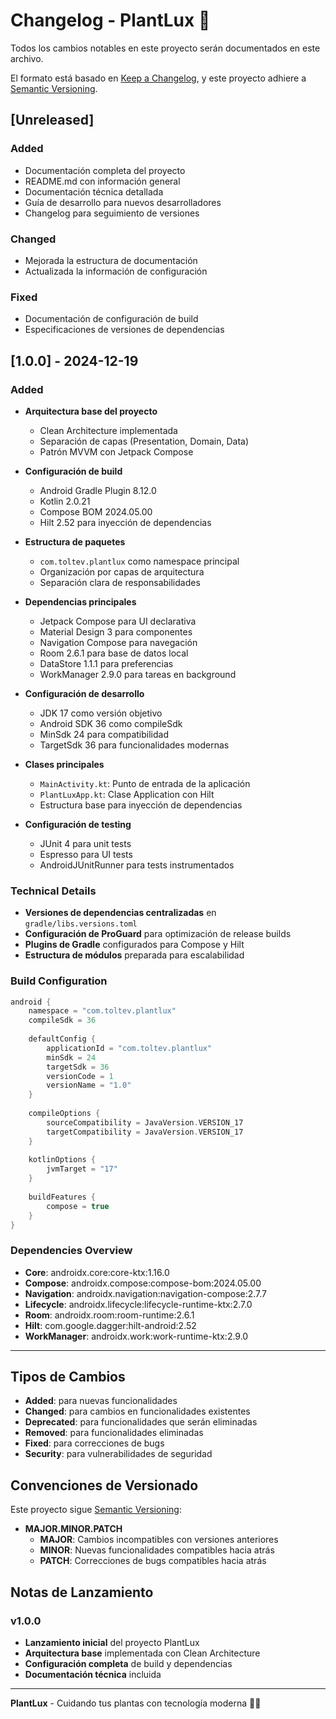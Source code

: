 # Changelog - PlantLux 🌱

Todos los cambios notables en este proyecto serán documentados en este archivo.

El formato está basado en [Keep a Changelog](https://keepachangelog.com/es-ES/1.0.0/),
y este proyecto adhiere a [Semantic Versioning](https://semver.org/spec/v2.0.0.html).

## [Unreleased]

### Added
- Documentación completa del proyecto
- README.md con información general
- Documentación técnica detallada
- Guía de desarrollo para nuevos desarrolladores
- Changelog para seguimiento de versiones

### Changed
- Mejorada la estructura de documentación
- Actualizada la información de configuración

### Fixed
- Documentación de configuración de build
- Especificaciones de versiones de dependencias

## [1.0.0] - 2024-12-19

### Added
- **Arquitectura base del proyecto**
  - Clean Architecture implementada
  - Separación de capas (Presentation, Domain, Data)
  - Patrón MVVM con Jetpack Compose

- **Configuración de build**
  - Android Gradle Plugin 8.12.0
  - Kotlin 2.0.21
  - Compose BOM 2024.05.00
  - Hilt 2.52 para inyección de dependencias

- **Estructura de paquetes**
  - `com.toltev.plantlux` como namespace principal
  - Organización por capas de arquitectura
  - Separación clara de responsabilidades

- **Dependencias principales**
  - Jetpack Compose para UI declarativa
  - Material Design 3 para componentes
  - Navigation Compose para navegación
  - Room 2.6.1 para base de datos local
  - DataStore 1.1.1 para preferencias
  - WorkManager 2.9.0 para tareas en background

- **Configuración de desarrollo**
  - JDK 17 como versión objetivo
  - Android SDK 36 como compileSdk
  - MinSdk 24 para compatibilidad
  - TargetSdk 36 para funcionalidades modernas

- **Clases principales**
  - `MainActivity.kt`: Punto de entrada de la aplicación
  - `PlantLuxApp.kt`: Clase Application con Hilt
  - Estructura base para inyección de dependencias

- **Configuración de testing**
  - JUnit 4 para unit tests
  - Espresso para UI tests
  - AndroidJUnitRunner para tests instrumentados

### Technical Details
- **Versiones de dependencias centralizadas** en `gradle/libs.versions.toml`
- **Configuración de ProGuard** para optimización de release builds
- **Plugins de Gradle** configurados para Compose y Hilt
- **Estructura de módulos** preparada para escalabilidad

### Build Configuration
```kotlin
android {
    namespace = "com.toltev.plantlux"
    compileSdk = 36
    
    defaultConfig {
        applicationId = "com.toltev.plantlux"
        minSdk = 24
        targetSdk = 36
        versionCode = 1
        versionName = "1.0"
    }
    
    compileOptions {
        sourceCompatibility = JavaVersion.VERSION_17
        targetCompatibility = JavaVersion.VERSION_17
    }
    
    kotlinOptions {
        jvmTarget = "17"
    }
    
    buildFeatures {
        compose = true
    }
}
```

### Dependencies Overview
- **Core**: androidx.core:core-ktx:1.16.0
- **Compose**: androidx.compose:compose-bom:2024.05.00
- **Navigation**: androidx.navigation:navigation-compose:2.7.7
- **Lifecycle**: androidx.lifecycle:lifecycle-runtime-ktx:2.7.0
- **Room**: androidx.room:room-runtime:2.6.1
- **Hilt**: com.google.dagger:hilt-android:2.52
- **WorkManager**: androidx.work:work-runtime-ktx:2.9.0

---

## Tipos de Cambios

- **Added**: para nuevas funcionalidades
- **Changed**: para cambios en funcionalidades existentes
- **Deprecated**: para funcionalidades que serán eliminadas
- **Removed**: para funcionalidades eliminadas
- **Fixed**: para correcciones de bugs
- **Security**: para vulnerabilidades de seguridad

## Convenciones de Versionado

Este proyecto sigue [Semantic Versioning](https://semver.org/):

- **MAJOR.MINOR.PATCH**
  - **MAJOR**: Cambios incompatibles con versiones anteriores
  - **MINOR**: Nuevas funcionalidades compatibles hacia atrás
  - **PATCH**: Correcciones de bugs compatibles hacia atrás

## Notas de Lanzamiento

### v1.0.0
- **Lanzamiento inicial** del proyecto PlantLux
- **Arquitectura base** implementada con Clean Architecture
- **Configuración completa** de build y dependencias
- **Documentación técnica** incluida

---

**PlantLux** - Cuidando tus plantas con tecnología moderna 🌱✨


